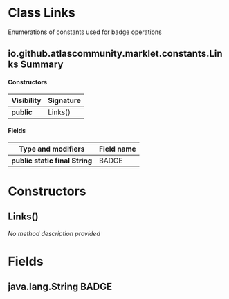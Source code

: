 Class Links
===========
Enumerations of constants used for badge operations

io.github.atlascommunity.marklet.constants.Links Summary
-------
#### Constructors
| Visibility | Signature |
| ---------- | --------- |
| **public** | Links()   |
#### Fields
| Type and modifiers             | Field name |
| ------------------------------ | ---------- |
| **public static final String** | BADGE      |

Constructors
============
Links()
-------
*No method description provided*



Fields
======
java.lang.String BADGE
----------------------


